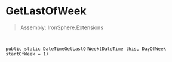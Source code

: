 ﻿

# GetLastOfWeek

> Assembly: IronSphere.Extensions



```


public static DateTimeGetLastOfWeek(DateTime this, DayOfWeek startOfWeek = 1)
```